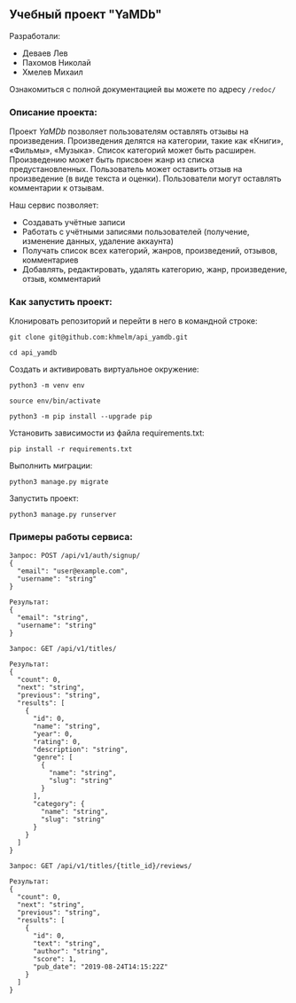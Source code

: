 ## Учебный проект "YaMDb"
Разработали:
- Деваев Лев
- Пахомов Николай
- Хмелев Михаил

Ознакомиться с полной документацией вы можете по адресу ```/redoc/```

### Описание проекта:

Проект *YaMDb* позволяет пользователям оставлять отзывы на произведения.
Произведения делятся на категории, такие как «Книги», «Фильмы», «Музыка».
Список категорий может быть расширен.
Произведению может быть присвоен жанр из списка предустановленных.
Пользователь может оставить отзыв на произведение (в виде текста и оценки).
Пользователи могут оставлять комментарии к отзывам.

Наш сервис позволяет:

* Создавать учётные записи
* Работать с учётными записями пользователей (получение, изменение данных, удаление аккаунта)
* Получать список всех категорий, жанров, произведений, отзывов, комментариев
* Добавлять, редактировать, удалять категорию, жанр, произведение, отзыв, комментарий

### Как запустить проект:

Клонировать репозиторий и перейти в него в командной строке:

```
git clone git@github.com:khmelm/api_yamdb.git
```

```
cd api_yamdb
```

Cоздать и активировать виртуальное окружение:

```
python3 -m venv env
```

```
source env/bin/activate
```

```
python3 -m pip install --upgrade pip
```

Установить зависимости из файла requirements.txt:

```
pip install -r requirements.txt
```

Выполнить миграции:

```
python3 manage.py migrate
```

Запустить проект:

```
python3 manage.py runserver
```

### Примеры работы сервиса:

```
Запрос: POST /api/v1/auth/signup/
{
  "email": "user@example.com",
  "username": "string"
}

Результат:
{
  "email": "string",
  "username": "string"
}
```

```
Запрос: GET /api/v1/titles/

Результат:
{
  "count": 0,
  "next": "string",
  "previous": "string",
  "results": [
    {
      "id": 0,
      "name": "string",
      "year": 0,
      "rating": 0,
      "description": "string",
      "genre": [
        {
          "name": "string",
          "slug": "string"
        }
      ],
      "category": {
        "name": "string",
        "slug": "string"
      }
    }
  ]
}
```

```
Запрос: GET /api/v1/titles/{title_id}/reviews/

Результат:
{
  "count": 0,
  "next": "string",
  "previous": "string",
  "results": [
    {
      "id": 0,
      "text": "string",
      "author": "string",
      "score": 1,
      "pub_date": "2019-08-24T14:15:22Z"
    }
  ]
}
```
